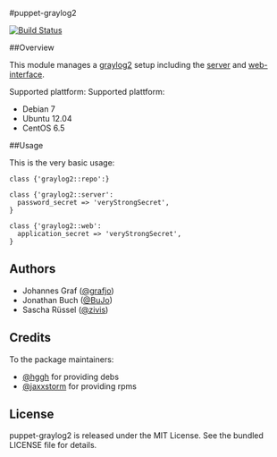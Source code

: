 #puppet-graylog2

[![Build Status](https://travis-ci.org/synyx/puppet-graylog2.png)](https://travis-ci.org/synyx/puppet-graylog2)

##Overview

This module manages a [graylog2](http://www.graylog2.org) setup including the [server](https://github.com/Graylog2/graylog2-server) and [web-interface](https://github.com/Graylog2/graylog2-web-interface).

Supported plattform:
Supported plattform:
* Debian 7
* Ubuntu 12.04
* CentOS 6.5


##Usage

This is the very basic usage:

```puppet
class {'graylog2::repo':}

class {'graylog2::server':
  password_secret => 'veryStrongSecret',
}

class {'graylog2::web':
  application_secret => 'veryStrongSecret',
}
```


## Authors

* Johannes Graf ([@grafjo](https://github.com/grafjo))
* Jonathan Buch ([@BuJo](https://github.com/BuJo))
* Sascha Rüssel ([@zivis](https://github.com/zivis))

## Credits

To the package maintainers:
* [@hggh](https://github.com/hggh) for providing debs
* [@jaxxstorm](https://github.com/jaxxstorm) for providing rpms

## License

puppet-graylog2 is released under the MIT License. See the bundled LICENSE file
for details.
